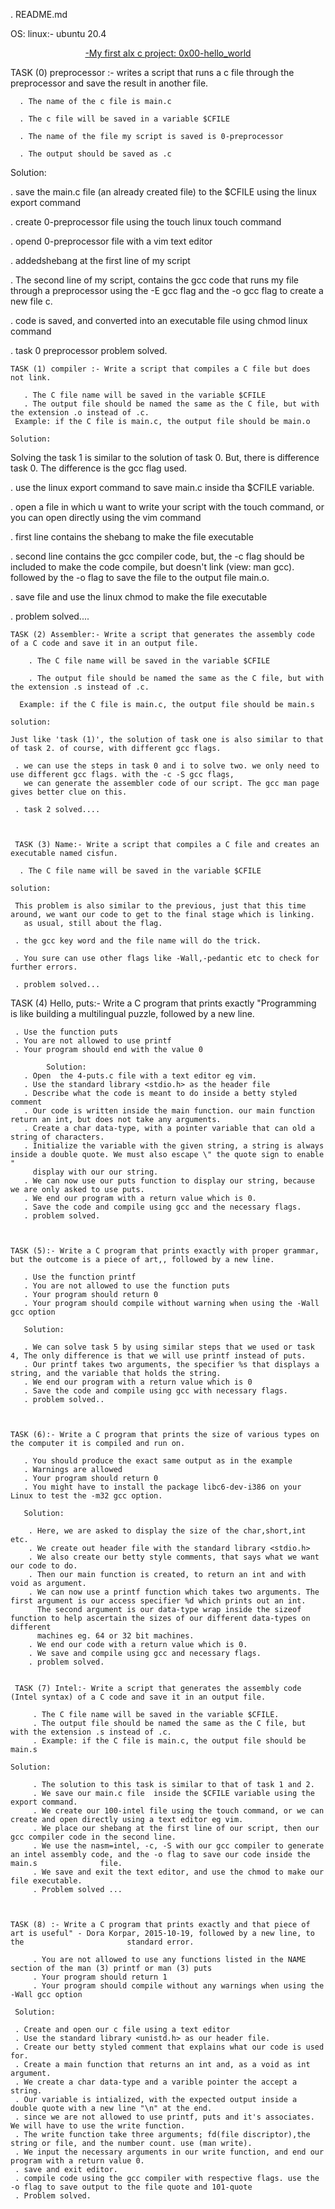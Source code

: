 . README.md

OS: linux:- ubuntu 20.4

<div align="center"><u>-My first alx c project: 0x00-hello_world</u></div>

   TASK (0) preprocessor :- writes a script that runs a c file through the preprocessor and save the result in another file.

      . The name of the c file is main.c

      . The c file will be saved in a variable $CFILE

      . The name of the file my script is saved is 0-preprocessor 

      . The output should be saved as .c
      
 Solution:

  . save the main.c file (an already created file) to the $CFILE using the linux export command

  . create 0-preprocessor file using the touch linux touch command

  . opend 0-preprocessor file with a vim text editor

  . addedshebang at the first line of my script

  . The second line of my script, contains the gcc code that runs my file through a preprocessor using the -E gcc flag and the -o gcc flag to create a        new file c.

  . code is saved, and converted into an executable file using chmod linux command

  . task 0 preprocessor problem solved.



    TASK (1) compiler :- Write a script that compiles a C file but does not link.
    
       . The C file name will be saved in the variable $CFILE
       . The output file should be named the same as the C file, but with the extension .o instead of .c.
     Example: if the C file is main.c, the output file should be main.o  
    
    Solution:
    
   Solving the task 1 is similar to the solution of task 0. But, there is difference task 0. The difference is the gcc flag used.
   
   . use the linux export command to save main.c inside tha $CFILE variable.
   
   . open a file in which u want to write your script with the touch command, or you can open directly using the vim <file> command
    
   . first line contains the shebang to make the file executable
    
   . second line contains the gcc compiler code, but, the -c flag should be included to make the code compile, but doesn't link (view: man gcc).
     followed by the -o flag to save the file to the output file main.o.
    
   . save file and use the linux chmod to make the file executable
    
   . problem solved....
    
    
    
    TASK (2) Assembler:- Write a script that generates the assembly code of a C code and save it in an output file.
    
        . The C file name will be saved in the variable $CFILE
    
        . The output file should be named the same as the C file, but with the extension .s instead of .c.
  
      Example: if the C file is main.c, the output file should be main.s

    solution:
    
    Just like 'task (1)', the solution of task one is also similar to that of task 2. of course, with different gcc flags.
    
     . we can use the steps in task 0 and i to solve two. we only need to use different gcc flags. with the -c -S gcc flags,
       we can generate the assembler code of our script. The gcc man page gives better clue on this.
    
     . task 2 solved....
    
    
    
     TASK (3) Name:- Write a script that compiles a C file and creates an executable named cisfun.
    
      . The C file name will be saved in the variable $CFILE
    
    solution:
     
     This problem is also similar to the previous, just that this time around, we want our code to get to the final stage which is linking.
       as usual, still about the flag.
    
     . the gcc key word and the file name will do the trick.
    
     . You sure can use other flags like -Wall,-pedantic etc to check for further errors.
    
     . problem solved...
  
    
    
   TASK (4) Hello, puts:- Write a C program that prints exactly "Programming is like building a multilingual puzzle, followed by a new line.

     . Use the function puts
     . You are not allowed to use printf
     . Your program should end with the value 0
    
            Solution:
       . Open  the 4-puts.c file with a text editor eg vim.
       . Use the standard library <stdio.h> as the header file
       . Describe what the code is meant to do inside a betty styled comment
       . Our code is written inside the main function. our main function return an int, but does not take any arguments.
       . Create a char data-type, with a pointer variable that can old a string of characters.
       . Initialize the variable with the given string, a string is always inside a double quote. We must also escape \" the quote sign to enable "
         display with our our string.
       . We can now use our puts function to display our string, because we are only asked to use puts.
       . We end our program with a return value which is 0.
       . Save the code and compile using gcc and the necessary flags.
       . problem solved.
    
    
    
    TASK (5):- Write a C program that prints exactly with proper grammar, but the outcome is a piece of art,, followed by a new line.
       
       . Use the function printf
       . You are not allowed to use the function puts
       . Your program should return 0
       . Your program should compile without warning when using the -Wall gcc option
     
       Solution:
    
       . We can solve task 5 by using similar steps that we used or task 4, The only difference is that we will use printf instead of puts.
       . Our printf takes two arguments, the specifier %s that displays a string, and the variable that holds the string.
       . We end our program with a return value which is 0
       . Save the code and compile using gcc with necessary flags.
       . problem solved..
    
    
    
    TASK (6):- Write a C program that prints the size of various types on the computer it is compiled and run on.
    
       . You should produce the exact same output as in the example
       . Warnings are allowed
       . Your program should return 0
       . You might have to install the package libc6-dev-i386 on your Linux to test the -m32 gcc option.
    
       Solution:
    
        . Here, we are asked to display the size of the char,short,int etc.
        . We create out header file with the standard library <stdio.h>
        . We also create our betty style comments, that says what we want our code to do.
        . Then our main function is created, to return an int and with void as argument.
        . We can now use a printf function which takes two arguments. The first argument is our access specifier %d which prints out an int.
          The second argument is our data-type wrap inside the sizeof function to help ascertain the sizes of our different data-types on different
          machines eg. 64 or 32 bit machines.
        . We end our code with a return value which is 0.
        . We save and compile using gcc and necessary flags.
        . problem solved.
    
    
     TASK (7) Intel:- Write a script that generates the assembly code (Intel syntax) of a C code and save it in an output file.
   
         . The C file name will be saved in the variable $CFILE.
         . The output file should be named the same as the C file, but with the extension .s instead of .c.
         . Example: if the C file is main.c, the output file should be main.s
    
    Solution:
     
         . The solution to this task is similar to that of task 1 and 2.
         . We save our main.c file  inside the $CFILE variable using the export command.
         . We create our 100-intel file using the touch command, or we can create and open directly using a text editor eg vim.
         . We place our shebang at the first line of our script, then our gcc compiler code in the second line.
         . We use the nasm=intel, -c, -S with our gcc compiler to generate an intel assembly code, and the -o flag to save our code inside the main.s              file.
         . We save and exit the text editor, and use the chmod to make our file executable.
         . Problem solved ...
    
    
    
    TASK (8) :- Write a C program that prints exactly and that piece of art is useful" - Dora Korpar, 2015-10-19, followed by a new line, to the                       standard error.
    
         . You are not allowed to use any functions listed in the NAME section of the man (3) printf or man (3) puts
         . Your program should return 1
         . Your program should compile without any warnings when using the -Wall gcc option
    
     Solution:
    
     . Create and open our c file using a text editor
     . Use the standard library <unistd.h> as our header file.
     . Create our betty styled comment that explains what our code is used for.
     . Create a main function that returns an int and, as a void as int argument.
     . We create a char data-type and a varible pointer the accept a string.
     . Our variable is intialized, with the expected output inside a double quote with a new line "\n" at the end.
     . since we are not allowed to use printf, puts and it's associates. We will have to use the write function.
     . The write function take three arguments; fd(file discriptor),the string or file, and the number count. use (man write).
     . We input the necessary arguments in our write function, and end our program with a return value 0.
     . save and exit editor.
     . compile code using the gcc compiler with respective flags. use the -o flag to save output to the file quote and 101-quote
     . Problem solved.
</body>
</html>
